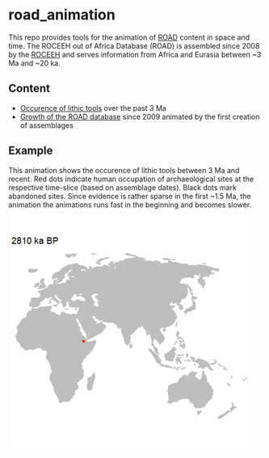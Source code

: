 # road_animation
 This repo provides tools for the animation of <a href="http://www.roceeh.uni-tuebingen.de/roadweb/smarty_road_simple_search.php" target="_blank">ROAD</a> content in space and time. The ROCEEH out of Africa Database (ROAD) is assembled since 2008 by the <a href="http://www.roceeh.net" target="_blank">ROCEEH</a> and serves information from Africa and Eurasia between ~3 Ma and ~20 ka. 


 
 ## Content
 - <a href="/lithics" target="_blank">Occurence of lithic tools</a> over the past 3 Ma 
 - <a href="/input" target="_blank">Growth of the ROAD database</a> since 2009 animated by the first creation of assemblages
 
## Example
This animation shows the occurence of lithic tools between 3 Ma and recent. Red dots indicate human occupation of archaeological sites at the respective time-slice (based on assemblage dates). Black dots mark abandoned sites. Since evidence is rather sparse in the first ~1.5 Ma, the animation the animations runs fast in the beginning and becomes slower.
 ![Fast animation of humen occupation](/lithics/road_lithics3MaEXP_30sec_30fps.gif)